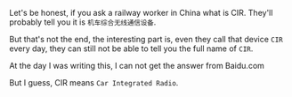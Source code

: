 Let's be honest, if you ask a railway worker in China what is CIR. They'll probably tell you it is `机车综合无线通信设备`.

But that's not the end, the interesting part is, even they call that device `CIR` every day, they can still not be able to tell you the full name of `CIR`.

At the day I was writing this, I can not get the answer from Baidu.com

But I guess, CIR means `Car Integrated Radio`.